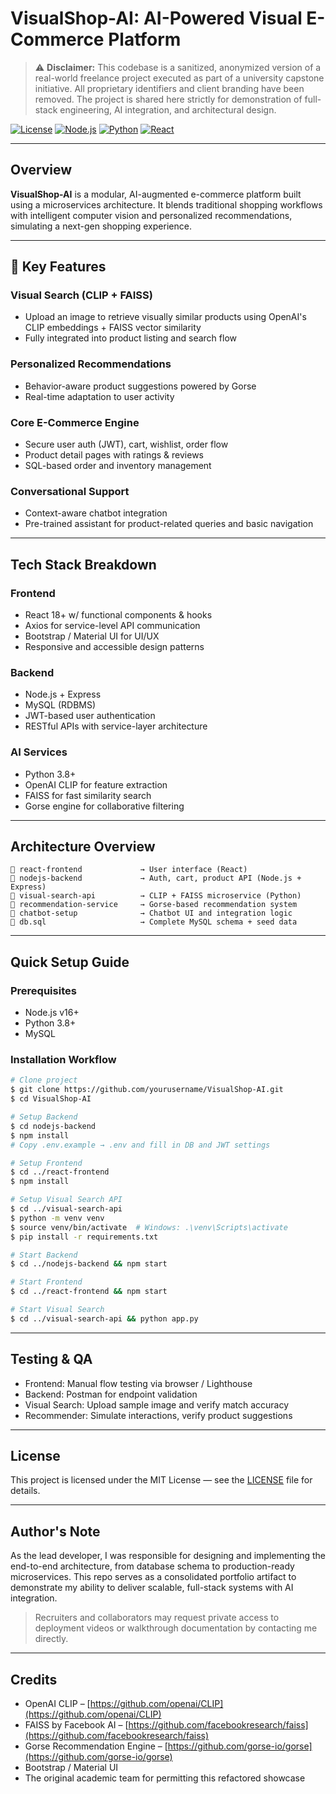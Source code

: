 # VisualShop-AI: AI-Powered Visual E-Commerce Platform

> ⚠️ **Disclaimer:** This codebase is a sanitized, anonymized version of a real-world freelance project executed as part of a university capstone initiative. All proprietary identifiers and client branding have been removed. The project is shared here strictly for demonstration of full-stack engineering, AI integration, and architectural design.

[![License](https://img.shields.io/badge/license-MIT-blue.svg)](LICENSE)
[![Node.js](https://img.shields.io/badge/Node.js-v16+-green.svg)](https://nodejs.org/)
[![Python](https://img.shields.io/badge/Python-3.8+-blue.svg)](https://www.python.org/)
[![React](https://img.shields.io/badge/React-v18+-orange.svg)](https://reactjs.org/)

---

##  Overview

**VisualShop-AI** is a modular, AI-augmented e-commerce platform built using a microservices architecture. It blends traditional shopping workflows with intelligent computer vision and personalized recommendations, simulating a next-gen shopping experience.

---

## 🎯 Key Features

###  Visual Search (CLIP + FAISS)

* Upload an image to retrieve visually similar products using OpenAI's CLIP embeddings + FAISS vector similarity
* Fully integrated into product listing and search flow

###  Personalized Recommendations

* Behavior-aware product suggestions powered by Gorse
* Real-time adaptation to user activity

###  Core E-Commerce Engine

* Secure user auth (JWT), cart, wishlist, order flow
* Product detail pages with ratings & reviews
* SQL-based order and inventory management

###  Conversational Support

* Context-aware chatbot integration
* Pre-trained assistant for product-related queries and basic navigation

---

##  Tech Stack Breakdown

###  Frontend

* React 18+ w/ functional components & hooks
* Axios for service-level API communication
* Bootstrap / Material UI for UI/UX
* Responsive and accessible design patterns

###  Backend

* Node.js + Express
* MySQL (RDBMS)
* JWT-based user authentication
* RESTful APIs with service-layer architecture

###  AI Services

* Python 3.8+
* OpenAI CLIP for feature extraction
* FAISS for fast similarity search
* Gorse engine for collaborative filtering

---

##  Architecture Overview

```
📁 react-frontend             → User interface (React)
📁 nodejs-backend             → Auth, cart, product API (Node.js + Express)
📁 visual-search-api          → CLIP + FAISS microservice (Python)
📁 recommendation-service     → Gorse-based recommendation system
📁 chatbot-setup              → Chatbot UI and integration logic
📄 db.sql                     → Complete MySQL schema + seed data
```

---

##  Quick Setup Guide

### Prerequisites

* Node.js v16+
* Python 3.8+
* MySQL

### Installation Workflow

```bash
# Clone project
$ git clone https://github.com/yourusername/VisualShop-AI.git
$ cd VisualShop-AI

# Setup Backend
$ cd nodejs-backend
$ npm install
# Copy .env.example → .env and fill in DB and JWT settings

# Setup Frontend
$ cd ../react-frontend
$ npm install

# Setup Visual Search API
$ cd ../visual-search-api
$ python -m venv venv
$ source venv/bin/activate  # Windows: .\venv\Scripts\activate
$ pip install -r requirements.txt

# Start Backend
$ cd ../nodejs-backend && npm start

# Start Frontend
$ cd ../react-frontend && npm start

# Start Visual Search
$ cd ../visual-search-api && python app.py
```

---

##  Testing & QA

* Frontend: Manual flow testing via browser / Lighthouse
* Backend: Postman for endpoint validation
* Visual Search: Upload sample image and verify match accuracy
* Recommender: Simulate interactions, verify product suggestions

---

##  License

This project is licensed under the MIT License — see the [LICENSE](LICENSE) file for details.

---

##  Author's Note

As the lead developer, I was responsible for designing and implementing the end-to-end architecture, from database schema to production-ready microservices. This repo serves as a consolidated portfolio artifact to demonstrate my ability to deliver scalable, full-stack systems with AI integration.

> Recruiters and collaborators may request private access to deployment videos or walkthrough documentation by contacting me directly.

---

##  Credits

* OpenAI CLIP – [https://github.com/openai/CLIP](https://github.com/openai/CLIP)
* FAISS by Facebook AI – [https://github.com/facebookresearch/faiss](https://github.com/facebookresearch/faiss)
* Gorse Recommendation Engine – [https://github.com/gorse-io/gorse](https://github.com/gorse-io/gorse)
* Bootstrap / Material UI
* The original academic team for permitting this refactored showcase
